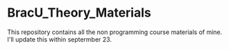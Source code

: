 # BracU_Theory_Materials
This repository contains all the non programming course materials of mine. I'll update this within septermber 23.
